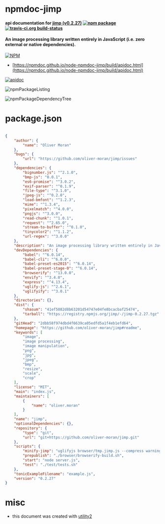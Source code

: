 # npmdoc-jimp

#### api documentation for  [jimp (v0.2.27)](https://github.com/oliver-moran/jimp#readme)  [![npm package](https://img.shields.io/npm/v/npmdoc-jimp.svg?style=flat-square)](https://www.npmjs.org/package/npmdoc-jimp) [![travis-ci.org build-status](https://api.travis-ci.org/npmdoc/node-npmdoc-jimp.svg)](https://travis-ci.org/npmdoc/node-npmdoc-jimp)

#### An image processing library written entirely in JavaScript (i.e. zero external or native dependencies).

[![NPM](https://nodei.co/npm/jimp.png?downloads=true&downloadRank=true&stars=true)](https://www.npmjs.com/package/jimp)

- [https://npmdoc.github.io/node-npmdoc-jimp/build/apidoc.html](https://npmdoc.github.io/node-npmdoc-jimp/build/apidoc.html)

[![apidoc](https://npmdoc.github.io/node-npmdoc-jimp/build/screenCapture.buildCi.browser.%252Ftmp%252Fbuild%252Fapidoc.html.png)](https://npmdoc.github.io/node-npmdoc-jimp/build/apidoc.html)

![npmPackageListing](https://npmdoc.github.io/node-npmdoc-jimp/build/screenCapture.npmPackageListing.svg)

![npmPackageDependencyTree](https://npmdoc.github.io/node-npmdoc-jimp/build/screenCapture.npmPackageDependencyTree.svg)



# package.json

```json

{
    "author": {
        "name": "Oliver Moran"
    },
    "bugs": {
        "url": "https://github.com/oliver-moran/jimp/issues"
    },
    "dependencies": {
        "bignumber.js": "^2.1.0",
        "bmp-js": "0.0.1",
        "es6-promise": "^3.0.2",
        "exif-parser": "^0.1.9",
        "file-type": "^3.1.0",
        "jpeg-js": "^0.2.0",
        "load-bmfont": "^1.2.3",
        "mime": "^1.3.4",
        "pixelmatch": "^4.0.0",
        "pngjs": "^3.0.0",
        "read-chunk": "^1.0.1",
        "request": "^2.65.0",
        "stream-to-buffer": "^0.1.0",
        "tinycolor2": "^1.1.2",
        "url-regex": "^3.0.0"
    },
    "description": "An image processing library written entirely in JavaScript (i.e. zero external or native dependencies).",
    "devDependencies": {
        "babel": "^6.0.14",
        "babel-cli": "^6.0.0",
        "babel-preset-es2015": "^6.0.14",
        "babel-preset-stage-0": "^6.0.14",
        "browserify": "^13.0.0",
        "envify": "^3.4.0",
        "express": "^4.13.4",
        "uglify-js": "^2.6.1",
        "uglifyify": "^3.0.1"
    },
    "directories": {},
    "dist": {
        "shasum": "41ef5082d8b63201d54747e04fe8bcacbaf25474",
        "tarball": "https://registry.npmjs.org/jimp/-/jimp-0.2.27.tgz"
    },
    "gitHead": "2dbb58f974dbd4f6639ca05edfd5a1f4eb1efd64",
    "homepage": "https://github.com/oliver-moran/jimp#readme",
    "keywords": [
        "image",
        "image processing",
        "image manipulation",
        "png",
        "jpg",
        "jpeg",
        "bmp",
        "resize",
        "scale",
        "crop"
    ],
    "license": "MIT",
    "main": "index.js",
    "maintainers": [
        {
            "name": "oliver.moran"
        }
    ],
    "name": "jimp",
    "optionalDependencies": {},
    "repository": {
        "type": "git",
        "url": "git+https://github.com/oliver-moran/jimp.git"
    },
    "scripts": {
        "minify-jimp": "uglifyjs browser/tmp.jimp.js --compress warnings=false --mangle -o browser/tmp.jimp.min.js",
        "prepublish": "./browser/browserify-build.sh",
        "start": "node server.js",
        "test": "./test/tests.sh"
    },
    "tonicExampleFilename": "example.js",
    "version": "0.2.27"
}
```



# misc
- this document was created with [utility2](https://github.com/kaizhu256/node-utility2)
